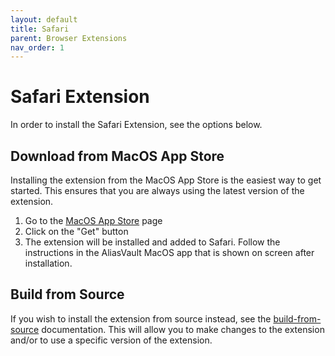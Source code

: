 ```yaml
---
layout: default
title: Safari
parent: Browser Extensions
nav_order: 1
---
```


# Safari Extension
In order to install the Safari Extension, see the options below.

## Download from MacOS App Store
Installing the extension from the MacOS App Store is the easiest way to get started. This ensures that you are always using the latest version of the extension.

1. Go to the [MacOS App Store](https://apps.apple.com/app/id6743163173) page
2. Click on the "Get" button
3. The extension will be installed and added to Safari. Follow the instructions in the AliasVault MacOS app that is shown on screen after installation.

## Build from Source
If you wish to install the extension from source instead, see the [build-from-source](build-from-source.md) documentation. This will allow you to make changes to the extension and/or to use a specific version of the extension.